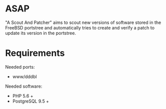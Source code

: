 # ASAP
"A Scout And Patcher" aims to scout new versions of software stored in the FreeBSD portstree and automatically tries to create and verify a patch to update its version in the portstree.

# Requirements
Needed ports:
- www/dddbl

Needed software:
- PHP 5.6 +
- PostgreSQL 9.5 +
